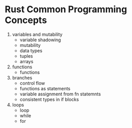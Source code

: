 # Rust Common Programming Concepts
1. variables and mutability
    - variable shadowing
    - mutability
    - data types
    - tuples
    - arrays
2. functions
    - functions
3. branches
    - control flow
    - functions as statements
    - variable assignment from fn statemnts
    - consistent types in if blocks
4. loops
    - loop
    - while 
    - for

